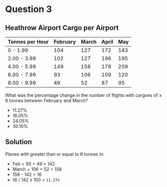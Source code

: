 # Question 3

## Heathrow Airport Cargo per Airport

|Tonnes per Hour|February|March|April|May|
|-------------|---------|------|-----|-----|
|0 - 1.99|104|127|172|143|
|2.00 - 3.99|102|127|186|195|
|4.00 - 5.99|149|158|178|209|
|6.00 - 7.99|93|106|109|120|
|8.00 - 9.99|49|52|87|95|

What was the percentage change in the number of flights with cargoes of ≥ 6 tonnes between February and March?

* 11.27%
* 16.05%
* 24.05%
* 30.10%

## Solution

Planes with greater than or equal to 6 tonnes in:

* Feb = 93 + 49 = 142
* March = 106 + 52 = 158
* 158 - 142 = 16
* 16 / 142 x 100 = `11.27%`
